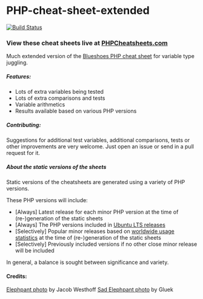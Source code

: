 PHP-cheat-sheet-extended
========================
[![Build Status](https://travis-ci.org/jrfnl/PHP-cheat-sheet-extended.svg?branch=master)](https://travis-ci.org/jrfnl/PHP-cheat-sheet-extended)

### View these cheat sheets live at [PHPCheatsheets.com](http://phpcheatsheets.com/)

Much extended version of the [Blueshoes PHP cheat sheet](http://www.blueshoes.org/en/developer/php_cheat_sheet/) for variable type juggling.


##### Features:
* Lots of extra variables being tested
* Lots of extra comparisons and tests
* Variable arithmetics
* Results available based on various PHP versions


##### Contributing:
Suggestions for additional test variables, additional comparisons, tests or other improvements are very welcome. Just open an issue or send in a pull request for it.


##### About the static versions of the sheets

Static versions of the cheatsheets are generated using a variety of PHP versions.

These PHP versions will include:
* [Always] Latest release for each minor PHP version at the time of (re-)generation of the static sheets
* [Always] The PHP versions included in [Ubuntu LTS releases](http://distrowatch.com/table.php?distribution=Ubuntu)
* [Selectively] Popular minor releases based on [worldwide usage statistics](http://w3techs.com/technologies/details/pl-php/all/all) at the time of (re-)generation of the static sheets
* [Selectively] Previously included versions if no other close minor release will be included

In general, a balance is sought between significance and variety.


#### Credits:
[Elephpant photo](http://www.flickr.com/photos/jakobwesthoff/3231273333/) by Jacob Westhoff
[Sad Elephpant photo](http://www.flickr.com/photos/gluek/100179589/) by Gluek